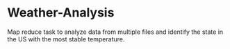 # Weather-Analysis
Map reduce task to analyze data from multiple files and identify the state in the US with the most stable temperature.
